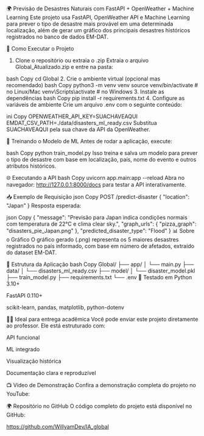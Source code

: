 🌍 Previsão de Desastres Naturais com FastAPI + OpenWeather + Machine Learning
Este projeto usa FastAPI, OpenWeather API e Machine Learning para prever o tipo de desastre mais provável em uma determinada localização, além de gerar um gráfico dos principais desastres históricos registrados no banco de dados EM-DAT.

🚀 Como Executar o Projeto
1. Clone o repositório ou extraia o .zip
Extraia o arquivo Global_Atualizado.zip e entre na pasta:

bash
Copy
cd Global
2. Crie o ambiente virtual (opcional mas recomendado)
bash
Copy
python3 -m venv venv
source venv/bin/activate  # no Linux/Mac
venv\Scripts\activate  # no Windows
3. Instale as dependências
bash
Copy
pip install -r requirements.txt
4. Configure as variáveis de ambiente
Crie um arquivo .env com o seguinte conteúdo:

ini
Copy
OPENWEATHER_API_KEY=SUACHAVEAQUI
EMDAT_CSV_PATH=./data/disasters_ml_ready.csv
Substitua SUACHAVEAQUI pela sua chave da API da OpenWeather.

🧠 Treinando o Modelo de ML
Antes de rodar a aplicação, execute:

bash
Copy
python train_model.py
Isso treina e salva um modelo para prever o tipo de desastre com base em localização, país, nome do evento e outros atributos históricos.

🌐 Executando a API
bash
Copy
uvicorn app.main:app --reload
Abra no navegador: http://127.0.0.1:8000/docs para testar a API interativamente.

📥 Exemplo de Requisição
json
Copy
POST /predict-disaster
{
  "location": "Japan"
}
Resposta esperada:

json
Copy
{
  "message": "Previsão para Japan indica condições normais com temperatura de 22°C e clima clear sky.",
  "graph_urls": {
    "pizza_graph": "disasters_pie_Japan.png"
  },
  "predicted_disaster_type": "Flood"
}
📊 Sobre o Gráfico
O gráfico gerado (.png) representa os 5 maiores desastres registrados no país informado, com base em número de afetados, extraído do dataset EM-DAT.

📁 Estrutura da Aplicação
bash
Copy
Global/
├── app/
│   └── main.py
├── data/
│   └── disasters_ml_ready.csv
├── model/
│   └── disaster_model.pkl
├── train_model.py
├── requirements.txt
└── .env
🧪 Testado em
Python 3.10+

FastAPI 0.110+

scikit-learn, pandas, matplotlib, python-dotenv

👨‍🏫 Ideal para entrega acadêmica
Você pode enviar este projeto diretamente ao professor. Ele está estruturado com:

API funcional

ML integrado

Visualização histórica

Documentação clara e reproduzível

📺 Vídeo de Demonstração
Confira a demonstração completa do projeto no YouTube:



🌍 Repositório no GitHub
O código completo do projeto está disponível no GitHub:

https://github.com/WillyamDev/IA_global

